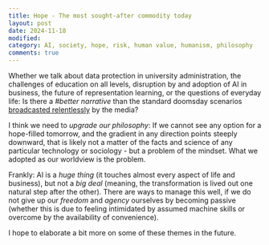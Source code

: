 ```yaml
---
title: Hope - The most sought-after commodity today
layout: post
date: 2024-11-18
modified: 
category: AI, society, hope, risk, human value, humanism, philosophy
comments: true
---
```


Whether we talk about data protection in university administration, the challenges of education on all levels, disruption by and adoption of AI in business, the future of representation learning, or the questions of everyday life: Is there a *#better narrative* than the standard doomsday scenarios [broadcasted relentlessly](https://www.srf.ch/news/gesellschaft/gefahr-kuenstlicher-intelligenz-yuval-noah-harari-schlimme-nachricht-fuer-milliarden-menschen) by the media?

<!-- more -->

I think we need to *upgrade our philosophy*: If we cannot see any option for a hope-filled tomorrow, and the gradient in any direction points steeply downward, that is likely not a matter of the facts and science of any particular technology or sociology - but a problem of the mindset. What we adopted as our worldview is the problem. 

Frankly: AI is a *huge thing* (it touches almost every aspect of life and business), but not a *big deal* (meaning, the transformation is lived out one natural step after the other). There are ways to manage this well, if we do not give up our *freedom* and *agency* ourselves by becoming passive (whether this is due to feeling intimidated by assumed machine skills or overcome by the availability of convenience).

I hope to elaborate a bit more on some of these themes in the future.